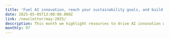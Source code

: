 ```yaml
---
title: 'Fuel AI innovation, reach your sustainability goals, and build an intelligent private cloud'
date: 2025-05-05T13:00:00.000Z
link: /newsletter/may-2025/
description: This month we highlight resources to drive AI innovation with HPE Data Fabric Software and HPE AI Essentials, and provide insights into the Intelligent Private Cloud along with guidance on migrating vSphere Virtual Volumes to KubeVirt using the HPE CSI Driver for Kubernetes. Our May webinars focus on achieving sustainability goals and exploring updates to HPE Compute Ops Management APIs. Additionally, we’re including engaging articles on Chapel programming. We hope you find our content and events both informative and enjoyable! 
monthly: 97
---
```

